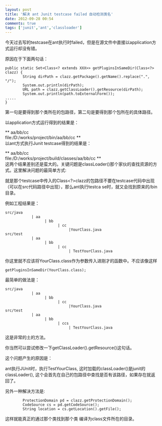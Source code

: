 ```yaml
---
layout: post
title: '解决 ant Junit testcase failed 自动检测类名'
date: 2012-09-28 00:54
comments: true
tags: ['junit','ant','classloader']
---
```


今天过去写的testcase在ant执行时failed，但是在源文件中直接以application方式运行却没有错。

原因在于下面两句话：

    public static Set<Class<? extends XXX>> getPluginsInSameDir(Class<?> clazz) {
            String dirPath = clazz.getPackage().getName().replace(".", "/");
            System.out.println(dirPath);
            URL path = clazz.getClassLoader().getResource(dirPath);
            System.out.println(path.toExternalForm());
    .....
    }
第一句是要得到那个类所在的包路径，第二句是要得到那个包所在的具体路径。

以application方式运行得到的结果是：

** aa/bb/cc   
file:/D:/works/project/bin/aa/bb/cc **  
以ant方式执行Junit testcase得到的结果是：

** aa/bb/cc   
file:/D:/works/project/build/classes/aa/bb/cc **  
这两个结果差别还是蛮大的。关键问题是classLoader()那个家伙的查找资源的方式。这里解决问题的最简单方式:

就是那个testcase中传入的Class<?>clazz的包路径不要在testcase代码中出现（可以在src代码路径中出现），那么ant执行testca
se时，就又会找到原来的/bin目录。

例如工程结果是：

    src/java
                | aa     
                      | bb
                            | cc
                                 |YourClass.java
    src/test
                | aa
                      | bb
                            | cc
                                 | TestYourClass.java
你这里就不应该将YourClass.class作为参数传入进刚才的函数中。不应该像这样

    getPluginsInSameDir(YourClass.class); 

最简单的做法是：

    src/java
                | aa     
                      | bb
                            | cc
                                 |YourClass.java
    src/test
                | aa
                      | bb
                            | ccs
                                 | TestYourClass.java
这是非常的土的方法。

你当然可以尝试修改一下getClassLoader().getResource()这句话。

这个问题产生的原因是：

ant执行JUnit时，执行TestYourClass, 这时加载的classLoader()是junit的classLoader(),
这个会首先在自己的包路径中查找是否有该路径，如果存在就返回了。

另外一种解决方法是:

            ProtectionDomain pd = clazz.getProtectionDomain();
            CodeSource cs = pd.getCodeSource();
            String location = cs.getLocation().getFile();
这样就能真正的通过那个类找到那个类 编译为class文件所在的目录。  

